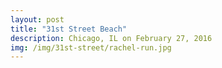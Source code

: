 ```yaml
---
layout: post
title: "31st Street Beach"
description: Chicago, IL on February 27, 2016
img: /img/31st-street/rachel-run.jpg
---
```


<img class="col three" src="{{ site.baseurl }}/img/31st-street/rachel-run.jpg" alt="" title="example image"/>

<div class="img_row">
		<img class="col two" src="{{ site.baseurl }}/img/31st-street/floating-dock.jpg" alt="" title="example image"/>
	<img class="col one" src="{{ site.baseurl }}/img/31st-street/mussels.jpg" alt="" title="example image"/>
</div>

<img class="col three" src="{{ site.baseurl }}/img/31st-street/tree-art.jpg" alt="" title="example image"/>

